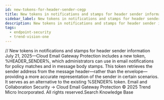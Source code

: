 ```yaml
---
id: new-tokens-for-header-sender-cegp
title: New tokens in notifications and stamps for header sender information
sidebar_label: New tokens in notifications and stamps for header sender information
description: New tokens in notifications and stamps for header sender information
tags:
  - endpoint-security
  - trend-vision-one
---
```


/*<![CDATA[*/ $('#title').html($('meta[name=map-description]').attr('content')); /*]]>*/ New tokens in notifications and stamps for header sender information July 21, 2025—Cloud Email Gateway Protection includes a new token, %HEADER_SENDER%, which administrators can use in email notifications for policy matches and in message body stamps. This token retrieves the sender address from the message header—rather than the envelope—providing a more accurate representation of the sender in certain scenarios. It serves as an alternative to the existing %SENDER% token. Email and Collaboration Security → Cloud Email Gateway Protection © 2025 Trend Micro Incorporated. All rights reserved.Search Knowledge Base